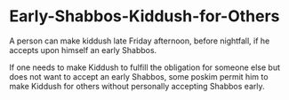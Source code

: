 # Early-Shabbos-Kiddush-for-Others

A person can make kiddush late Friday afternoon, before nightfall, if he accepts upon himself an early Shabbos.  

If one needs to make Kiddush to fulfill the obligation for someone else but does not want to accept an early Shabbos, some poskim permit him to make Kiddush for others without personally accepting Shabbos early.

